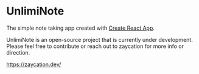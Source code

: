 # UnlimiNote

The simple note taking app created with [Create React App](https://github.com/facebook/create-react-app).

UnlimiNote is an open-source project that is currently under development. Please feel free to contribute or reach out to zaycation for more info or direction.

https://zaycation.dev/